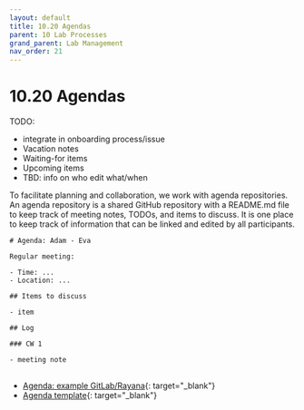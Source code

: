 ```yaml
---
layout: default
title: 10.20 Agendas
parent: 10 Lab Processes
grand_parent: Lab Management
nav_order: 21
---
```


# 10.20 Agendas

TODO:

- integrate in onboarding process/issue
- Vacation notes
- Waiting-for items
- Upcoming items
- TBD: info on who edit what/when

To facilitate planning and collaboration, we work with agenda repositories.
An agenda repository is a shared GitHub repository with a README.md file to keep track of meeting notes, TODOs, and items to discuss.
It is one place to keep track of information that can be linked and edited by all participants.

<pre>
<code># Agenda: Adam - Eva

Regular meeting:

- Time: ...
- Location: ...

## Items to discuss

- item

## Log

### CW 1

- meeting note
</code>
</pre>


- [Agenda: example GitLab/Rayana](https://gitlab.com/rayana/plan/){: target="_blank"}
- [Agenda template](https://github.com/digital-work-lab/agenda_template){: target="_blank"}
